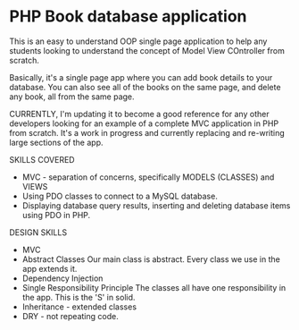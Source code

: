 # PHP Book database application
This is an easy to understand OOP single page application to help any students looking to understand the concept of Model View COntroller from scratch. 

Basically, it's a single page app where you can add book details to your database.  You can also see all of the books on the same page, and delete any book, all from the same page.

CURRENTLY, I'm updating it to become a good reference for any other developers looking for an example of a complete MVC application in PHP from scratch.
It's a work in progress and currently replacing and re-writing large sections of the app.  

SKILLS COVERED
- MVC - separation of concerns, specifically MODELS (CLASSES) and VIEWS
- Using PDO classes to connect to a MySQL database.
- Displaying database query results, inserting and deleting database items using PDO in PHP.

DESIGN SKILLS 
- MVC
- Abstract Classes
Our main class is abstract.  Every class we use in the app extends it.  
- Dependency Injection
- Single Responsibility Principle
The classes all have one responsibility in the app. This is the 'S' in solid.
- Inheritance - extended classes
- DRY - not repeating code.





